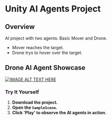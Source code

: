 # Unity AI Agents Project

## Overview
AI project with two agents: Basic Mover and Drone.
- Mover reaches the target.
- Drone trys to hover over the target.

## Drone AI Agent Showcase
[![IMAGE ALT TEXT HERE](https://img.youtube.com/vi/Bl-fjn-CxMM/0.jpg)](https://www.youtube.com/watch?v=Bl-fjn-CxMM)

### Try It Yourself
1. **Download the project.**
2. **Open the `SampleScene`.**
3. **Click 'Play' to observe the AI agents in action.**
